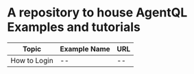 # A repository to house AgentQL Examples and tutorials


| Topic | Example Name | URL |
| -------- | -------- | -------- |
| How to Login | --   | --   |

